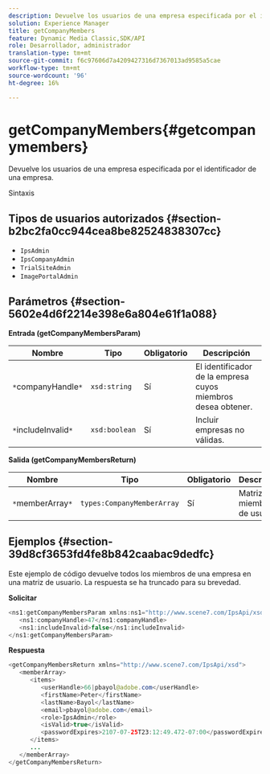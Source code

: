 ```yaml
---
description: Devuelve los usuarios de una empresa especificada por el identificador de una empresa.
solution: Experience Manager
title: getCompanyMembers
feature: Dynamic Media Classic,SDK/API
role: Desarrollador, administrador
translation-type: tm+mt
source-git-commit: f6c97606d7a4209427316d7367013ad9585a5cae
workflow-type: tm+mt
source-wordcount: '96'
ht-degree: 16%

---
```



# getCompanyMembers{#getcompanymembers}

Devuelve los usuarios de una empresa especificada por el identificador de una empresa.

Sintaxis

## Tipos de usuarios autorizados {#section-b2bc2fa0cc944cea8be82524838307cc}

* `IpsAdmin`
* `IpsCompanyAdmin`
* `TrialSiteAdmin`
* `ImagePortalAdmin`

## Parámetros {#section-5602e4d6f2214e398e6a804e61f1a088}

**Entrada (getCompanyMembersParam)**

| Nombre | Tipo | Obligatorio | Descripción |
|---|---|---|---|
| `*`companyHandle`*` | `xsd:string` | Sí | El identificador de la empresa cuyos miembros desea obtener. |
| `*`includeInvalid`*` | `xsd:boolean` | Sí | Incluir empresas no válidas. |

**Salida (getCompanyMembersReturn)**

| Nombre | Tipo | Obligatorio | Descripción |
|---|---|---|---|
| `*`memberArray`*` | `types:CompanyMemberArray` | Sí | Matriz de miembros de usuario. |

## Ejemplos {#section-39d8cf3653fd4fe8b842caabac9dedfc}

Este ejemplo de código devuelve todos los miembros de una empresa en una matriz de usuario. La respuesta se ha truncado para su brevedad.

**Solicitar**

```java
<ns1:getCompanyMembersParam xmlns:ns1="http://www.scene7.com/IpsApi/xsd">
   <ns1:companyHandle>47</ns1:companyHandle>
   <ns1:includeInvalid>false</ns1:includeInvalid>
</ns1:getCompanyMembersParam>
```

**Respuesta**

```java
<getCompanyMembersReturn xmlns="http://www.scene7.com/IpsApi/xsd">
   <memberArray>
      <items>
         <userHandle>66|pbayol@adobe.com</userHandle>
         <firstName>Peter</firstName>
         <lastName>Bayol</lastName>
         <email>pbayol@adobe.com</email>
         <role>IpsAdmin</role>
         <isValid>true</isValid>
         <passwordExpires>2107-07-25T23:12:49.472-07:00</passwordExpires>
      </items>
      ...
   </memberArray>
</getCompanyMembersReturn>
```

